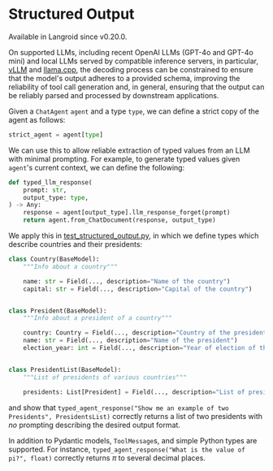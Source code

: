 # Structured Output

Available in Langroid since v0.20.0.

On supported LLMs, including recent OpenAI LLMs (GPT-4o and GPT-4o mini) and local LLMs served by compatible inference servers,
in particular, [vLLM](https://github.com/vllm-project/vllm) and [llama.cpp](https://github.com/ggerganov/llama.cpp), the decoding process can be constrained to ensure that the model's output adheres to a provided schema, 
improving the reliability of tool call generation and, in general, ensuring that the output can be reliably parsed and processed by downstream applications.

Given a `ChatAgent` `agent` and a type `type`, we can define a strict copy of the agent as follows:
```python
strict_agent = agent[type]
```

We can use this to allow reliable extraction of typed values from an LLM with minimal prompting. For example, to generate typed values given `agent`'s current context, we can define the following:

```python
def typed_llm_response(
    prompt: str,
    output_type: type,
) -> Any:
    response = agent[output_type].llm_response_forget(prompt)
    return agent.from_ChatDocument(response, output_type)
```

We apply this in [test_structured_output.py](https://github.com/langroid/langroid/blob/main/tests/main/test_structured_output.py), in which we define types which describe
countries and their presidents:
```python
class Country(BaseModel):
    """Info about a country"""

    name: str = Field(..., description="Name of the country")
    capital: str = Field(..., description="Capital of the country")


class President(BaseModel):
    """Info about a president of a country"""

    country: Country = Field(..., description="Country of the president")
    name: str = Field(..., description="Name of the president")
    election_year: int = Field(..., description="Year of election of the president")


class PresidentList(BaseModel):
    """List of presidents of various countries"""

    presidents: List[President] = Field(..., description="List of presidents")
```
and show that `typed_agent_response("Show me an example of two Presidents", PresidentsList)` correctly returns a list of two presidents with *no* prompting describing the desired output format.

In addition to Pydantic models, `ToolMessage`s, and simple Python types are supported. For instance, `typed_agent_response("What is the value of pi?", float)` correctly returns $\pi$ to several decimal places.
